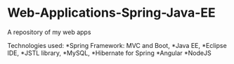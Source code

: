 # Web-Applications-Spring-Java-EE
A repository of my web apps

Technologies used:
*Spring Framework: MVC and Boot,
*Java EE,
*Eclipse IDE,
*JSTL library,
*MySQL,
*Hibernate for Spring
*Angular
*NodeJS
